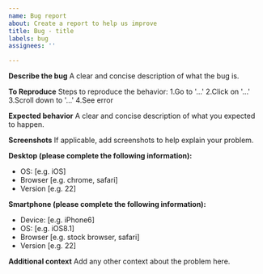 ```yaml
---
name: Bug report
about: Create a report to help us improve
title: Bug - title
labels: bug
assignees: ''

---
```


**Describe the bug**
A clear and concise description of what the bug is.

**To Reproduce**
Steps to reproduce the behavior:
1.Go to '...'
2.Click on '...'
3.Scroll down to '...'
4.See error

**Expected behavior**
A clear and concise description of what you expected to happen.

**Screenshots**
If applicable, add screenshots to help explain your problem.

**Desktop \(please complete the following information\):**
-   OS: \[e.g. iOS\]
-   Browser \[e.g. chrome, safari\]
-   Version \[e.g. 22\]

**Smartphone \(please complete the following information\):**
-   Device: \[e.g. iPhone6\]
-   OS: [e.g. iOS8.1\]
-   Browser \[e.g. stock browser, safari\]
-   Version \[e.g. 22\]

**Additional context**
Add any other context about the problem here.
